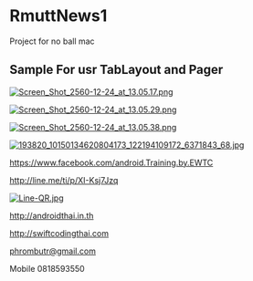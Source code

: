 # RmuttNews1
Project for no ball mac

## Sample For usr TabLayout and Pager

[![Screen_Shot_2560-12-24_at_13.05.17.png](https://s10.postimg.org/5rn13g5e1/Screen_Shot_2560-12-24_at_13.05.17.png)](https://postimg.org/image/jlbdshxz9/)

[![Screen_Shot_2560-12-24_at_13.05.29.png](https://s10.postimg.org/vafdgi6yh/Screen_Shot_2560-12-24_at_13.05.29.png)](https://postimg.org/image/fc6nqdcqd/)

[![Screen_Shot_2560-12-24_at_13.05.38.png](https://s10.postimg.org/l0cyhbeix/Screen_Shot_2560-12-24_at_13.05.38.png)](https://postimg.org/image/gr88f5b9h/)

[![193820_10150134620804173_122194109172_6371843_68.jpg](https://s21.postimg.org/4i5tymwsn/193820_10150134620804173_122194109172_6371843_68.jpg)](https://postimg.org/image/4i5tymwsj/)

https://www.facebook.com/android.Training.by.EWTC

http://line.me/ti/p/XI-Ksj7Jzq

[![Line-QR.jpg](https://s9.postimg.org/41ec4gb3z/Line-_QR.jpg)](https://postimg.org/image/h5jwh535n/)

http://androidthai.in.th

http://swiftcodingthai.com    

phrombutr@gmail.com

Mobile 0818593550
